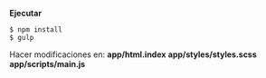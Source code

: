 **Ejecutar**

```
$ npm install
$ gulp
```
Hacer modificaciones en:
**app/html.index**
**app/styles/styles.scss**
**app/scripts/main.js**